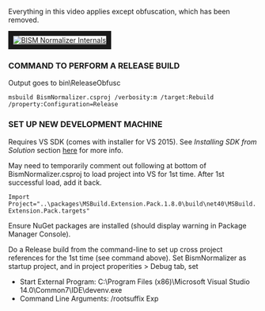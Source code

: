 Everything in this video applies except obfuscation, which has been removed.

<a href="http://www.youtube.com/watch?feature=player_embedded&v=r3eGK-dSYuw" target="_blank"><img src="http://img.youtube.com/vi/r3eGK-dSYuw/0.jpg" alt="BISM Normalizer Internals" border="10" /></a>

### COMMAND TO PERFORM A RELEASE BUILD

Output goes to bin\ReleaseObfusc

`msbuild BismNormalizer.csproj /verbosity:m /target:Rebuild /property:Configuration=Release`

### SET UP NEW DEVELOPMENT MACHINE

Requires VS SDK (comes with installer for VS 2015). See _Installing SDK from Solution_ section [here](https://msdn.microsoft.com/en-us/library/mt683786.aspx) for more info.

May need to temporarily comment out following at bottom of BismNormalizer.csproj to load project into VS for 1st time. After 1st successful load, add it back.

`Import Project="..\packages\MSBuild.Extension.Pack.1.8.0\build\net40\MSBuild.Extension.Pack.targets"`

Ensure NuGet packages are installed (should display warning in Package Manager Console).

Do a Release build from the command-line to set up cross project references for the 1st time (see command above).
Set BismNormalizer as startup project, and in project properities > Debug tab, set
* Start External Program: C:\Program Files (x86)\Microsoft Visual Studio 14.0\Common7\IDE\devenv.exe
* Command Line Arguments: /rootsuffix Exp
